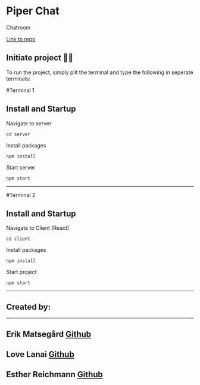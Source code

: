 # Piper Chat

Chatroom

[Link to repo](https://github.com/matsegard/StrangerDanger)

## Initiate project 👨‍💻

To run the project, simply plit the terminal and type the following in seperate terminals:

#Terminal 1

## Install and Startup

Navigate to server

```
cd server
```

Install packages

```
npm install
```

Start server

```
npm start
```

---

#Terminal 2

## Install and Startup

Navigate to Client (React)

```
cd client
```

Install packages

```
npm install
```

Start project

```
npm start
```

---

## Created by:

---

## Erik Matsegård [**Github**](https://github.com/matsegard)

## Love Lanai [**Github**](https://github.com/lovelanai)

## Esther Reichmann [**Github**](https://github.com/ezzequ)

